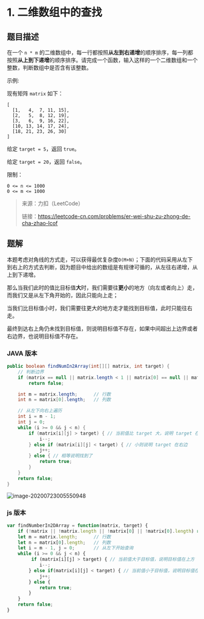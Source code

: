 # 1. 二维数组中的查找

## 题目描述

在一个 `n * m` 的二维数组中，每一行都按照**从左到右递增**的顺序排序，每一列都按照**从上到下递增**的顺序排序。请完成一个函数，输入这样的一个二维数组和一个整数，判断数组中是否含有该整数。

示例:

现有矩阵 `matrix` 如下：

```
[
  [1,   4,  7, 11, 15],
  [2,   5,  8, 12, 19],
  [3,   6,  9, 16, 22],
  [10, 13, 14, 17, 24],
  [18, 21, 23, 26, 30]
]
```


给定 `target = 5`，返回 `true`。

给定 `target = 20`，返回 `false`。

 

限制：

```
0 <= n <= 1000
0 <= m <= 1000
```



> 来源：力扣（LeetCode）
>
> 链接：https://leetcode-cn.com/problems/er-wei-shu-zu-zhong-de-cha-zhao-lcof

## 题解

本题考虑对角线的方式走，可以获得最优复杂度`O(M+N)`；下面的代码采用从左下到右上的方式去判断，因为题目中给出的数组是有规律可循的，从左往右递增，从上到下递增。

那么当我们此时的值比目标值**大**时，我们需要往**更小**的地方（向左或者向上）走，而我们又是从左下角开始的，因此只能向上走；

当我们比目标值小时，我们需要往更大的地方走才能找到目标值，此时只能往右走。

最终到达右上角仍未找到目标值，则说明目标值不存在，如果中间超出上边界或者右边界，也说明目标值不存在。

### JAVA 版本

```java
public boolean findNumIn2Array(int[][] matrix, int target) {
  	// 判断边界
    if (matrix == null || matrix.length < 1 || matrix[0] == null || matrix[0].length < 1)
        return false;

    int m = matrix.length;      // 行数
    int n = matrix[0].length;   // 列数

    // 从左下向右上遍历
    int i = m - 1;
    int j = 0;
    while (i >= 0 && j < n) {
        if (matrix[i][j] > target) { // 当前值比 target 大，说明 target 在上方
            i--;
        } else if (matrix[i][j] < target) { // 小则说明 target 在右边
            j++;
        } else { // 相等说明找到了
            return true;
        }
    }
    return false;
}
```

![image-20200723005550948](https://tva1.sinaimg.cn/large/007S8ZIlgy1gh08lnuh7uj30w406at9j.jpg)

###  js 版本

```js
var findNumberIn2DArray = function(matrix, target) {
    if (!matrix || !matrix.length || !matrix[0] || !matrix[0].length) return false;
    let m = matrix.length;      // 行数
    let n = matrix[0].length;   // 列数
    let i = m - 1, j = 0;       // 从左下开始查询
    while (i >= 0 && j < n) {
         if (matrix[i][j] > target) { // 当前值大于目标值，说明目标值在上方
            i--;
        } else if(matrix[i][j] < target) { // 当前值小于目标值，说明目标值在右方
            j++;
        } else {
            return true;
        }
    }
    return false;
}
```





